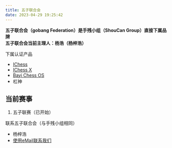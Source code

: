 ```yaml
---
title: 五子联合会
date: 2023-04-29 19:25:42
---
```

**五子联合会（gobang Federation）是手残小组（ShouCan Group）直接下属品牌**  
**五子联合会当前主理人：杨浩（杨梓浩）**

下属认证产品
- [IChess ](../IChess/)
- [IChess X](../IChess/)
- [Bayi Chess OS](../Bayi-Chess-OS/)
- 杠神
  
## 当前赛事
1. 五子联赛（已开始）

联系五子联合会（与手残小组相同）
- 杨梓浩
- [使用eMail联系我们](../mail/)